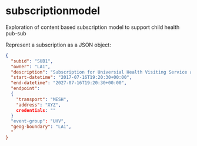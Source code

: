 # subscriptionmodel
Exploration of content based subscription model to support child health pub-sub

Represent a subscription as a JSON object:
```json
{
  "subid": "SUB1",
  "owner": "LA1",
  "description": "Subscription for Universial Health Visiting Service as commissioned by LA1",
  "start-datetime": "2017-07-16T19:20:30+00:00",
  "end-datetime": "2027-07-16T19:20:30+00:00",
  "endpoint":
  {
    "transport": "MESH",
    "address": "XYZ",
    credentials: ""
  }
  "event-group": "UHV",
  "geog-boundary": "LA1",
  "
}
```
